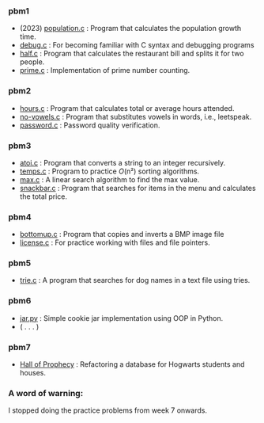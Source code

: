 ### pbm1
- (2023) [population.c](/practice-problems/pbm1/population/population.c) : Program that calculates the population growth time.
- [debug.c](/practice-problems/pbm1/debug/debug.c) : For becoming familiar with C syntax and debugging programs
- [half.c](/practice-problems/pbm1/half/half.c) : Program that calculates the restaurant bill and splits it for two people.
- [prime.c](/practice-problems/pbm1/prime/prime.c) : Implementation of prime number counting.

### pbm2
- [hours.c](/practice-problems/pbm2/hours/hours.c) : Program that calculates total or average hours attended.
- [no-vowels.c](/practice-problems/pbm2/no-vowels/no-vowels.c) : Program that substitutes vowels in words, i.e., leetspeak.
- [password.c](/practice-problems/pbm2/password/password.c) : Password quality verification.

### pbm3
- [atoi.c](/practice-problems/pbm3/atoi/atoi.c) : Program that converts a string to an integer recursively.
- [temps.c](/practice-problems/pbm3/temps/) : Program to practice *O*(n²) sorting algorithms.
- [max.c](/practice-problems/pbm3/max/max.c) : A linear search algorithm to find the max value.
- [snackbar.c](/practice-problems/pbm3/snackbar/snackbar.c) : Program that searches for items in the menu and calculates the total price.

### pbm4
- [bottomup.c](/practice-problems/pbm4/bottomup/bottomup.c) : Program that copies and inverts a BMP image file
- [license.c](/practice-problems/pbm4/license/license.c) : For practice working with files and file pointers.

### pbm5
- [trie.c](/practice-problems/pbm5/trie/trie.c) : A program that searches for dog names in a text file using tries.

### pbm6
- [jar.py](/practice-problems/pbm6/jar/jar.py) : Simple cookie jar implementation using OOP in Python.
- ( . . . )

### pbm7
- [Hall of Prophecy](/practice-problems/pbm7/prophecy) : Refactoring a database for Hogwarts students and houses.

### A word of warning: 
I stopped doing the practice problems from week 7 onwards.
